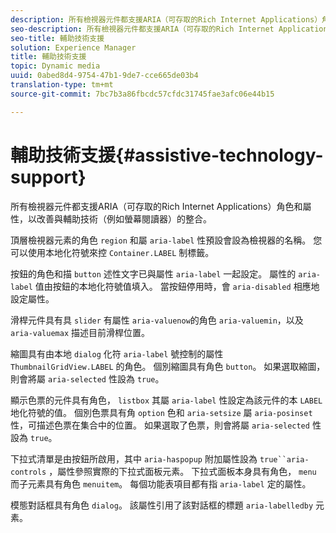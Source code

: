 ```yaml
---
description: 所有檢視器元件都支援ARIA（可存取的Rich Internet Applications）角色和屬性，以改善與輔助技術（例如螢幕閱讀器）的整合。
seo-description: 所有檢視器元件都支援ARIA（可存取的Rich Internet Applications）角色和屬性，以改善與輔助技術（例如螢幕閱讀器）的整合。
seo-title: 輔助技術支援
solution: Experience Manager
title: 輔助技術支援
topic: Dynamic media
uuid: 0abed8d4-9754-47b1-9de7-cce665de03b4
translation-type: tm+mt
source-git-commit: 7bc7b3a86fbcdc57cfdc31745fae3afc06e44b15

---
```



# 輔助技術支援{#assistive-technology-support}

所有檢視器元件都支援ARIA（可存取的Rich Internet Applications）角色和屬性，以改善與輔助技術（例如螢幕閱讀器）的整合。

頂層檢視器元素的角色 `region` 和屬 `aria-label` 性預設會設為檢視器的名稱。 您可以使用本地化符號來控 `Container.LABEL` 制標籤。

按鈕的角色和描 `button` 述性文字已與屬性 `aria-label` 一起設定。 屬性的 `aria-label` 值由按鈕的本地化符號值填入。 當按鈕停用時，會 `aria-disabled` 相應地設定屬性。

滑桿元件具有具 `slider` 有屬性 `aria-valuenow`的角色 `aria-valuemin`，以及 `aria-valuemax` 描述目前滑桿位置。

縮圖具有由本地 `dialog` 化符 `aria-label` 號控制的屬性 `ThumbnailGridView.LABEL` 的角色。 個別縮圖具有角色 `button`。 如果選取縮圖，則會將屬 `aria-selected` 性設為 `true`。

顯示色票的元件具有角色， `listbox` 其屬 `aria-label` 性設定為該元件的本 `LABEL` 地化符號的值。 個別色票具有角 `option` 色和 `aria-setsize` 屬 `aria-posinset` 性，可描述色票在集合中的位置。 如果選取了色票，則會將屬 `aria-selected` 性設為 `true`。

下拉式清單是由按鈕所啟用，其中 `aria-haspopup` 附加屬性設為 `true``aria-controls` ，屬性參照實際的下拉式面板元素。 下拉式面板本身具有角色， `menu` 而子元素具有角色 `menuitem`。 每個功能表項目都有指 `aria-label` 定的屬性。

模態對話框具有角色 `dialog`。 該屬性引用了該對話框的標題 `aria-labelledby` 元素。
